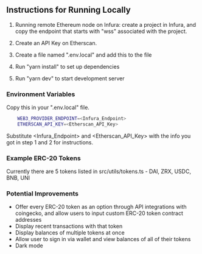 ## Instructions for Running Locally

1. Running remote Ethereum node on Infura: create a project in Infura, and copy the endpoint that starts with "wss" associated with the project.

2. Create an API Key on Etherscan. 

3. Create a file named ".env.local" and add this to the file 

4. Run "yarn install" to set up dependencies

5. Run "yarn dev" to start development server


### Environment Variables

Copy this in your ".env.local" file.

```bash
    WEB3_PROVIDER_ENDPOINT=<Infura_Endpoint>
    ETHERSCAN_API_KEY=<Etherscan_API_Key>
```

Substitute <Infura_Endpoint> and <Etherscan_API_Key> with the info you got in step 1 and 2 for instructions.

### Example ERC-20 Tokens

Currently there are 5 tokens listed in src/utils/tokens.ts - DAI, ZRX, USDC, BNB, UNI

### Potential Improvements
- Offer every ERC-20 token as an option through API integrations with coingecko, and allow users to input custom ERC-20 token contract addresses
- Display recent transactions with that token
- Display balances of multiple tokens at once
- Allow user to sign in via wallet and view balances of all of their tokens
- Dark mode
